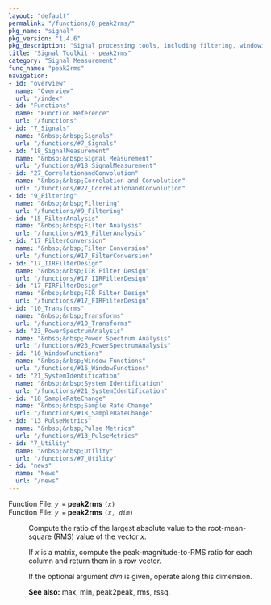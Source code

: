 ```yaml
---
layout: "default"
permalink: "/functions/8_peak2rms/"
pkg_name: "signal"
pkg_version: "1.4.6"
pkg_description: "Signal processing tools, including filtering, windowing and display functions."
title: "Signal Toolkit - peak2rms"
category: "Signal Measurement"
func_name: "peak2rms"
navigation:
- id: "overview"
  name: "Overview"
  url: "/index"
- id: "Functions"
  name: "Function Reference"
  url: "/functions"
- id: "7_Signals"
  name: "&nbsp;&nbsp;Signals"
  url: "/functions/#7_Signals"
- id: "18_SignalMeasurement"
  name: "&nbsp;&nbsp;Signal Measurement"
  url: "/functions/#18_SignalMeasurement"
- id: "27_CorrelationandConvolution"
  name: "&nbsp;&nbsp;Correlation and Convolution"
  url: "/functions/#27_CorrelationandConvolution"
- id: "9_Filtering"
  name: "&nbsp;&nbsp;Filtering"
  url: "/functions/#9_Filtering"
- id: "15_FilterAnalysis"
  name: "&nbsp;&nbsp;Filter Analysis"
  url: "/functions/#15_FilterAnalysis"
- id: "17_FilterConversion"
  name: "&nbsp;&nbsp;Filter Conversion"
  url: "/functions/#17_FilterConversion"
- id: "17_IIRFilterDesign"
  name: "&nbsp;&nbsp;IIR Filter Design"
  url: "/functions/#17_IIRFilterDesign"
- id: "17_FIRFilterDesign"
  name: "&nbsp;&nbsp;FIR Filter Design"
  url: "/functions/#17_FIRFilterDesign"
- id: "10_Transforms"
  name: "&nbsp;&nbsp;Transforms"
  url: "/functions/#10_Transforms"
- id: "23_PowerSpectrumAnalysis"
  name: "&nbsp;&nbsp;Power Spectrum Analysis"
  url: "/functions/#23_PowerSpectrumAnalysis"
- id: "16_WindowFunctions"
  name: "&nbsp;&nbsp;Window Functions"
  url: "/functions/#16_WindowFunctions"
- id: "21_SystemIdentification"
  name: "&nbsp;&nbsp;System Identification"
  url: "/functions/#21_SystemIdentification"
- id: "18_SampleRateChange"
  name: "&nbsp;&nbsp;Sample Rate Change"
  url: "/functions/#18_SampleRateChange"
- id: "13_PulseMetrics"
  name: "&nbsp;&nbsp;Pulse Metrics"
  url: "/functions/#13_PulseMetrics"
- id: "7_Utility"
  name: "&nbsp;&nbsp;Utility"
  url: "/functions/#7_Utility"
- id: "news"
  name: "News"
  url: "/news"
---
```

<dl class="first-deftypefn">
<dt class="deftypefn" id="index-peak2rms"><span class="category-def">Function File: </span><span><code class="def-type"><var class="var">y</var> =</code> <strong class="def-name">peak2rms</strong> <code class="def-code-arguments">(<var class="var">x</var>)</code><a class="copiable-link" href="#index-peak2rms"></a></span></dt>
<dt class="deftypefnx def-cmd-deftypefn" id="index-peak2rms-1"><span class="category-def">Function File: </span><span><code class="def-type"><var class="var">y</var> =</code> <strong class="def-name">peak2rms</strong> <code class="def-code-arguments">(<var class="var">x</var>, <var class="var">dim</var>)</code><a class="copiable-link" href="#index-peak2rms-1"></a></span></dt>
<dd><p>Compute the ratio of the largest absolute value to the root-mean-square
 (RMS) value of the vector <var class="var">x</var>.
</p>
<p>If <var class="var">x</var> is a matrix, compute the peak-magnitude-to-RMS ratio for each
 column and return them in a row vector.
</p>
<p>If the optional argument <var class="var">dim</var> is given, operate along this dimension.
 </p>
<p><strong class="strong">See also:</strong> max, min, peak2peak, rms, rssq.
 </p></dd></dl>